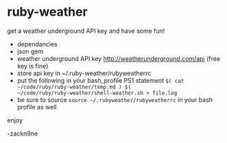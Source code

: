 ruby-weather
============

get a weather underground API key and have some fun!

+ dependancies
+ json gem
+ weather underground API key http://weatherunderground.com/api (free key is fine)
+ store api key in ~/.ruby-weather/rubyweatherrc
+ put the following in your bash_profile PS1 statement <code>$( cat ~/code/ruby/ruby-weather/temp.md ) $( ~/code/ruby/ruby-weather/shell-weather.sh > file.log</code>
+ be sure to source <code>source ~/.rubyweather/rubyweatherrc</code> in your bash profile as well

enjoy

-zackn9ne
